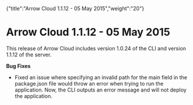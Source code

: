 {"title":"Arrow Cloud 1.1.12 - 05 May 2015","weight":"20"} 

# Arrow Cloud 1.1.12 - 05 May 2015

This release of Arrow Cloud includes version 1.0.24 of the CLI and version 1.1.12 of the server.

**Bug Fixes**

*   Fixed an issue where specifying an invalid path for the main field in the package.json file would throw an error when trying to run the application. Now, the CLI outputs an error message and will not deploy the application.